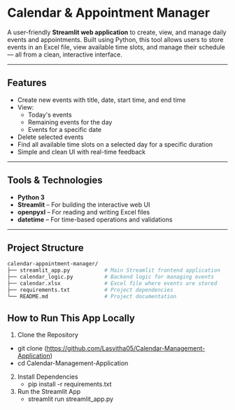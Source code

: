 

# Calendar & Appointment Manager

A user-friendly **Streamlit web application** to create, view, and manage daily events and appointments. Built using Python, this tool allows users to store events in an Excel file, view available time slots, and manage their schedule — all from a clean, interactive interface.

---

##  Features

- Create new events with title, date, start time, and end time
- View:
  - Today's events
  - Remaining events for the day
  - Events for a specific date
- Delete selected events
- Find all available time slots on a selected day for a specific duration
- Simple and clean UI with real-time feedback

---

## Tools & Technologies

- **Python 3**
- **Streamlit** – For building the interactive web UI
- **openpyxl** – For reading and writing Excel files
- **datetime** – For time-based operations and validations

---

## Project Structure

```bash
calendar-appointment-manager/
├── streamlit_app.py           # Main Streamlit frontend application
├── calendar_logic.py          # Backend logic for managing events
├── calendar.xlsx              # Excel file where events are stored
├── requirements.txt           # Project dependencies
└── README.md                  # Project documentation

```
## How to Run This App Locally
1. Clone the Repository
   
- git clone (https://github.com/Lasvitha05/Calendar-Management-Application)
- cd Calendar-Management-Application

2. Install Dependencies
   - pip install -r requirements.txt
3. Run the Streamlit App
   - streamlit run streamlit_app.py 
